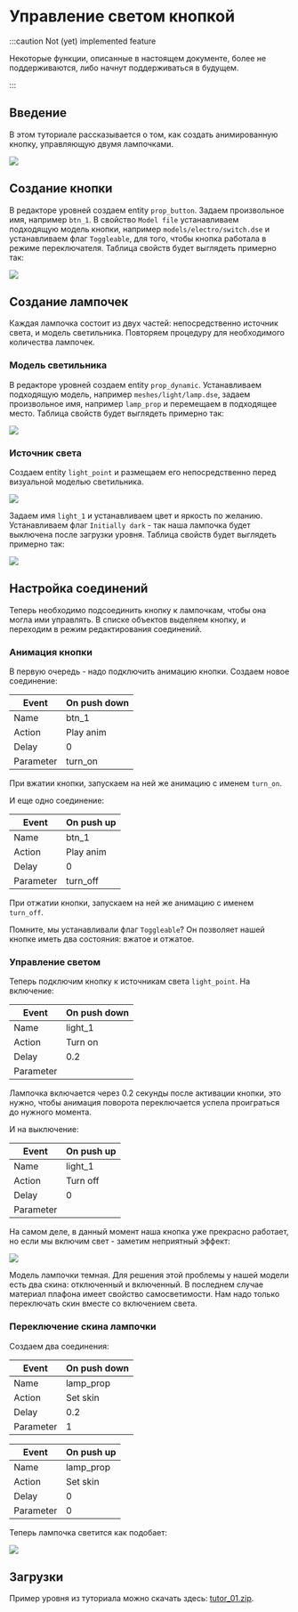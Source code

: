 ---
---

# Управление светом кнопкой

:::caution Not (yet) implemented feature

Некоторые функции, описанные в настоящем документе, более не поддерживаются, либо начнут поддерживаться в будущем.

:::

## Введение

В этом туториале рассказывается о том, как создать анимированную кнопку, управляющую двумя лампочками. 

![](img/Tutor_01_05.png)

## Создание кнопки

В редакторе уровней создаем entity `prop_button`. Задаем произвольное имя, например `btn_1`. В свойство `Model file` устанавливаем подходящую модель кнопки, 
например `models/electro/switch.dse` и устанавливаем флаг `Toggleable`, для того, чтобы кнопка работала в режиме переключателя. Таблица свойств будет выглядеть примерно так: 

![](img/Tutor_01_04.png)

## Создание лампочек

Каждая лампочка состоит из двух частей: непосредственно источник света, и модель светильника. Повторяем процедуру для необходимого количества лампочек.

### Модель светильника

В редакторе уровней создаем entity `prop_dynamic`. Устанавливаем подходящую модель, например `meshes/light/lamp.dse`, 
задаем произвольное имя, например `lamp_prop` и перемещаем в подходящее место. Таблица свойств будет выглядеть примерно так: 

![](img/Tutor_01_03.png)

### Источник света

Создаем entity `light_point` и размещаем его непосредственно перед визуальной моделью светильника. 

![](img/Tutor_01_01.PNG)

Задаем имя `light_1` и устанавливаем цвет и яркость по желанию. Устанавливаем флаг `Initially dark` - так наша лампочка будет выключена после загрузки уровня. Таблица свойств будет выглядеть примерно так: 

![](img/Tutor_01_02.png)


## Настройка соединений

Теперь необходимо подсоединить кнопку к лампочкам, чтобы она могла ими управлять. В списке объектов выделяем кнопку, и переходим в режим редактирования соединений. 

### Анимация кнопки

В первую очередь - надо подключить анимацию кнопки. Создаем новое соединение: 

| Event     | On push down
|-----------|-------------
| Name      | btn_1
| Action    | Play anim
| Delay     | 0
| Parameter | turn_on 

При вжатии кнопки, запускаем на ней же анимацию с именем `turn_on`.

И еще одно соединение: 

| Event     | On push up
|-----------|-----------
| Name      | btn_1
| Action    | Play anim
| Delay     | 0
| Parameter | turn_off 

При отжатии кнопки, запускаем на ней же анимацию с именем `turn_off`.

Помните, мы устанавливали флаг `Toggleable`? Он позволяет нашей кнопке иметь два состояния: вжатое и отжатое. 

### Управление светом

Теперь подключим кнопку к источникам света `light_point`. На включение: 

| Event     | On push down
|-----------|-------------
| Name      | light_1
| Action    | Turn on
| Delay     | 0.2
| Parameter | 

Лампочка включается через 0.2 секунды после активации кнопки, это нужно, чтобы анимация поворота переключается успела проиграться до нужного момента.

И на выключение: 

| Event     | On push up
|-----------|-----------
| Name      | light_1
| Action    | Turn off
| Delay     | 0
| Parameter | 

На самом деле, в данный момент наша кнопка уже прекрасно работает, но если мы включим свет - заметим неприятный эффект: 

![](img/Tutor_01_06.png)

Модель лампочки темная. Для решения этой проблемы у нашей модели есть два скина: отключенный и включенный. В последнем случае материал плафона имеет свойство самосветимости. Нам надо только переключать скин вместе со включением света. 

### Переключение скина лампочки

Создаем два соединения: 

| Event     | On push down
|-----------|-------------
| Name      | lamp_prop
| Action    | Set skin
| Delay     | 0.2
| Parameter | 1

| Event     | On push up
|-----------|-----------
| Name      | lamp_prop
| Action    | Set skin
| Delay     | 0
| Parameter | 0 

Теперь лампочка светится как подобает: 

![](img/Tutor_01_07.png)

## Загрузки

Пример уровня из туториала можно скачать здесь: [tutor_01.zip](https://ds-servers.com/files/677/tutor_01.zip).
